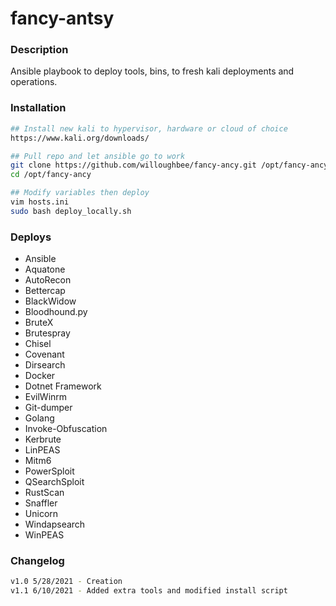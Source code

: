 # fancy-antsy


### Description
Ansible playbook to deploy tools, bins, to fresh kali deployments and operations.

### Installation
```sh
## Install new kali to hypervisor, hardware or cloud of choice
https://www.kali.org/downloads/

## Pull repo and let ansible go to work
git clone https://github.com/willoughbee/fancy-ancy.git /opt/fancy-ancy
cd /opt/fancy-ancy

## Modify variables then deploy
vim hosts.ini
sudo bash deploy_locally.sh
```

### Deploys
- Ansible
- Aquatone
- AutoRecon
- Bettercap
- BlackWidow
- Bloodhound.py
- BruteX
- Brutespray
- Chisel
- Covenant
- Dirsearch
- Docker
- Dotnet Framework
- EvilWinrm
- Git-dumper
- Golang
- Invoke-Obfuscation
- Kerbrute
- LinPEAS
- Mitm6
- PowerSploit
- QSearchSploit
- RustScan
- Snaffler
- Unicorn
- Windapsearch
- WinPEAS


### Changelog
```sh
v1.0 5/28/2021 - Creation
v1.1 6/10/2021 - Added extra tools and modified install script
```

